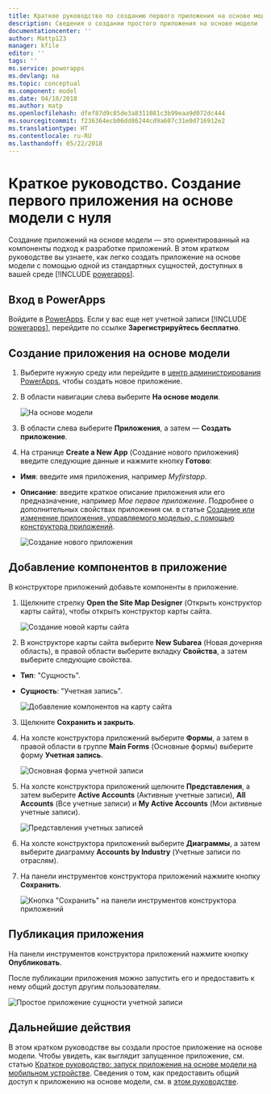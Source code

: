 ```yaml
---
title: Краткое руководство по созданию первого приложения на основе модели с нуля в PowerApps | Документация Майкрософт
description: Сведения о создании простого приложения на основе модели
documentationcenter: ''
author: Mattp123
manager: kfile
editor: ''
tags: ''
ms.service: powerapps
ms.devlang: na
ms.topic: conceptual
ms.component: model
ms.date: 04/18/2018
ms.author: matp
ms.openlocfilehash: dfef87d9c85de3a8311081c3b99eaa9d072dc444
ms.sourcegitcommit: f236364ecb06dd86244cd9a607c31e0d716912e2
ms.translationtype: HT
ms.contentlocale: ru-RU
ms.lasthandoff: 05/22/2018
---
```

# <a name="quickstart-build-your-first-model-driven-app-from-scratch"></a>Краткое руководство. Создание первого приложения на основе модели с нуля
Создание приложений на основе модели — это ориентированный на компоненты подход к разработке приложений. В этом кратком руководстве вы узнаете, как легко создать приложение на основе модели с помощью одной из стандартных сущностей, доступных в вашей среде [!INCLUDE [powerapps](../../includes/powerapps.md)]. 

## <a name="sign-in-to-powerapps"></a>Вход в PowerApps
Войдите в [PowerApps](https://web.powerapps.com/). Если у вас еще нет учетной записи [!INCLUDE [powerapps](../../includes/powerapps.md)], перейдите по ссылке **Зарегистрируйтесь бесплатно**. 

## <a name="create-your-model-driven-app"></a>Создание приложения на основе модели

1.  Выберите нужную среду или перейдите в [центр администрирования PowerApps](https://admin.powerapps.com/), чтобы создать новое приложение.
2.  В области навигации слева выберите **На основе модели**. 

    ![На основе модели](media/build-first-model-driven-app/choose-design-mode.png)

3. В области слева выберите **Приложения**, а затем — **Создать приложение**.

4.  На странице **Create a New App** (Создание нового приложения) введите следующие данные и нажмите кнопку **Готово**: 
  - **Имя**: введите имя приложения, например *Myfirstapp*. 
  - **Описание**: введите краткое описание приложения или его предназначение, например *Мое первое приложение*.
Подробнее о дополнительных свойствах приложения см. в статье [Создание или изменение приложения, управляемого моделью, с помощью конструктора приложений](https://docs.microsoft.com/dynamics365/customer-engagement/customize/create-edit-app#create-an-app).
 
    ![Создание нового приложения](media/build-first-model-driven-app/create-new-app.png)

## <a name="add-components-to-your-app"></a>Добавление компонентов в приложение
В конструкторе приложений добавьте компоненты в приложение.
1.  Щелкните стрелку **Open the Site Map Designer** (Открыть конструктор карты сайта), чтобы открыть конструктор карты сайта. 

    ![Создание новой карты сайта](media/build-first-model-driven-app/new-sitemap.png)

2.  В конструкторе карты сайта выберите **New Subarea** (Новая дочерняя область), в правой области выберите вкладку **Свойства**, а затем выберите следующие свойства.
  - **Тип**: "Сущность".
  - **Сущность**: "Учетная запись".

    ![Добавление компонентов на карту сайта](media/build-first-model-driven-app/sitemap.png)

3.  Щелкните **Сохранить и закрыть**.
4.  На холсте конструктора приложений выберите **Формы**, а затем в правой области в группе **Main Forms** (Основные формы) выберите форму **Учетная запись**.

    ![Основная форма учетной записи](media/build-first-model-driven-app/main-form.png)

5.  На холсте конструктора приложений щелкните **Представления**, а затем выберите **Active Accounts** (Активные учетные записи), **All Accounts** (Все учетные записи) и **My Active Accounts** (Мои активные учетные записи).

    ![Представления учетных записей](media/build-first-model-driven-app/views.png)

6. На холсте конструктора приложений выберите **Диаграммы**, а затем выберите диаграмму **Accounts by Industry** (Учетные записи по отраслям).
7. На панели инструментов конструктора приложений нажмите кнопку **Сохранить**.

    ![Кнопка "Сохранить" на панели инструментов конструктора приложений](media/build-first-model-driven-app/app-designer-toolbar.png)
 
<!-- ##  Validate your app
This step checks for component dependencies that are required for the app to work, but haven't yet been added to the app. 

1. On the app designer canvas, select the component that indicates a dependency, such as the **Forms** component. Then, on the right-pane select the **Required** tab, expand **Entity Dependencies** and then select all required dependencies. 

    ![Add dependencies](media/build-first-model-driven-app/resolve-dependencies.png)

2. Select **Add Dependencies**.
3. On the app designer toolbar, select **Save**.  -->

## <a name="publish-your-app"></a>Публикация приложения
На панели инструментов конструктора приложений нажмите кнопку **Опубликовать**.

После публикации приложения можно запустить его и предоставить к нему общий доступ другим пользователям.

![Простое приложение сущности учетной записи](media/build-first-model-driven-app/accounts-quickstart-app.png)

## <a name="next-steps"></a>Дальнейшие действия
В этом кратком руководстве вы создали простое приложение на основе модели. Чтобы увидеть, как выглядит запущенное приложение, см. статью [Краткое руководство: запуск приложения на основе модели на мобильном устройстве](../../user/run-app-client-model-driven.md).
Сведения о том, как предоставить общий доступ к приложению на основе модели, см. в [этом руководстве](share-model-driven-app.md).
